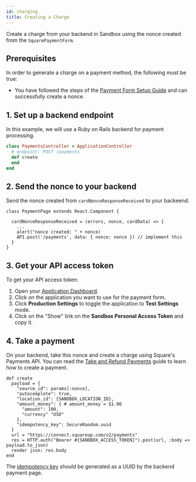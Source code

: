 ```yaml
---
id: charging
title: Creating a Charge
---
```


Create a charge from your backend in Sandbox using the nonce created from the `SquarePaymentForm`.

## Prerequisites

In order to generate a charge on a payment method, the following must be true:
* You have followed the steps of the [Payment Form Setup Guide](paymentform.md) and can successfully create a nonce.

## 1. Set up a backend endpoint

In this example, we will use a Ruby on Rails backend for payment processing.

```ruby
class PaymentsController < ApplicationController
  # endpoint: POST /payments
  def create
  end
end
```

## 2. Send the nonce to your backend

Send the nonce created from `cardNonceResponseReceived` to your backeend.

```
class PaymentPage extends React.Component {

  cardNonceResponseReceived = (errors, nonce, cardData) => {
    ...
    alert("nonce created: " + nonce)
    API.post('/payments', data: { nonce: nonce }) // implement this
  }
}
```
## 3. Get your API access token

To get your API access token:
1. Open your [Application Dashboard](https://connect.squareup.com/apps).
2. Click on the application you want to use for the payment form.
3. Click **Production Settings** to toggle the application to **Test Settings** mode. 
4. Click on the "Show" link on the **Sandbox Personal Access Token** and copy it.

## 4. Take a payment

On your backend, take this nonce and create a charge using Square's Payments API. You can read the [Take and Refund Payments](https://developer.squareup.com/docs/payments-api/take-and-refund-payments) guide to learn how to create a payment.

```
def create
  payload = {
    "source_id": params[:nonce],
    "autocomplete": true,
    "location_id": {SANDBOX_LOCATION_ID},
    "amount_money": { # amount_money = $1.00
      "amount": 100,
      "currency" "USD"
    },
    "idempotency_key": SecureRandom.uuid
  }
  url = "https://connect.squareup.com/v2/payments"
  res = HTTP.auth("Bearer #{SANDBOX_ACCESS_TOKEN}").post(url, :body => payload.to_json)
  render json: res.body
end
```

The [idempotency key](https://docs.connect.squareup.com/basics/api101/idempotency) should be generated as a UUID by the backend payment page.
